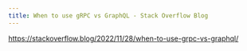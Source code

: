 ```yaml
---
title: When to use gRPC vs GraphQL - Stack Overflow Blog
---
```


https://stackoverflow.blog/2022/11/28/when-to-use-grpc-vs-graphql/

